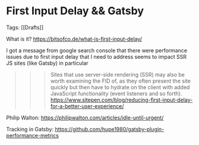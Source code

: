 # First Input Delay && Gatsby

Tags: [[Drafts]]

What is it? https://bitsofco.de/what-is-first-input-delay/

I got a message from google search console that there were performance issues due to first input delay that I need to address
seems to impact SSR JS sites (like Gatsby) in particular

>>> Sites that use server-side rendering (SSR) may also be worth examining the FID of, as they often present the site quickly but then have to hydrate on the client with added JavaScript functionality (event listeners and so forth).
>>> https://www.sitepen.com/blog/reducing-first-input-delay-for-a-better-user-experience/


Philip Walton: https://philipwalton.com/articles/idle-until-urgent/

Tracking in Gatsby: https://github.com/hupe1980/gatsby-plugin-performance-metrics